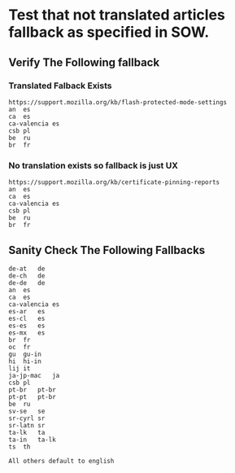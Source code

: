 # Test that not translated articles fallback as specified in SOW.



## Verify The Following fallback

### Translated Falback Exists

```
https://support.mozilla.org/kb/flash-protected-mode-settings
an	es
ca	es
ca-valencia	es
csb	pl 
be	ru
br	fr
```

### No translation exists so fallback is just UX

```
https://support.mozilla.org/kb/certificate-pinning-reports
an	es
ca	es
ca-valencia	es
csb	pl
be	ru
br	fr
```

## Sanity Check The Following Fallbacks

```
de-at	de
de-ch	de
de-de	de
an	es 
ca	es
ca-valencia	es
es-ar	es
es-cl	es
es-es	es
es-mx	es
br	fr
oc	fr
gu	gu-in
hi	hi-in
lij	it
ja-jp-mac	ja
csb	pl
pt-br	pt-br
pt-pt	pt-br
be	ru
sv-se	se
sr-cyrl	sr
sr-latn	sr
ta-lk	ta
ta-in	ta-lk
ts	th

All others default to english
```
